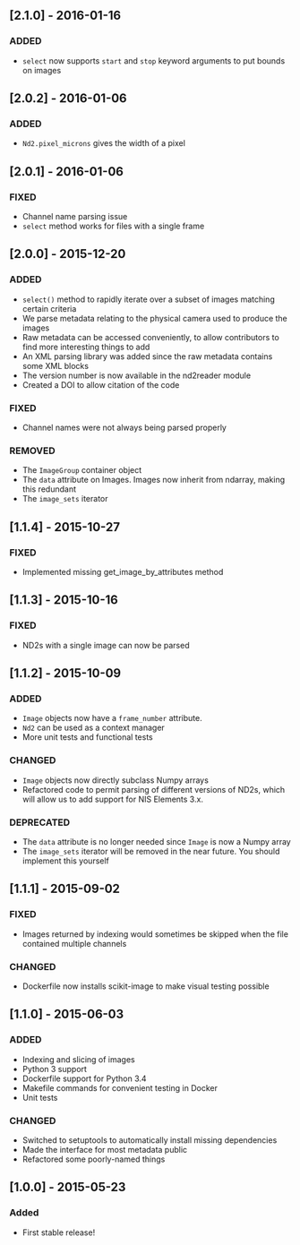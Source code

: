 ## [2.1.0] - 2016-01-16
### ADDED
- `select` now supports `start` and `stop` keyword arguments to put bounds on images

## [2.0.2] - 2016-01-06
### ADDED
- `Nd2.pixel_microns` gives the width of a pixel

## [2.0.1] - 2016-01-06
### FIXED
- Channel name parsing issue
- `select` method works for files with a single frame

## [2.0.0] - 2015-12-20
### ADDED
- `select()` method to rapidly iterate over a subset of images matching certain criteria
- We parse metadata relating to the physical camera used to produce the images
- Raw metadata can be accessed conveniently, to allow contributors to find more interesting things to add
- An XML parsing library was added since the raw metadata contains some XML blocks
- The version number is now available in the nd2reader module
- Created a DOI to allow citation of the code

### FIXED
- Channel names were not always being parsed properly

### REMOVED
- The `ImageGroup` container object
- The `data` attribute on Images. Images now inherit from ndarray, making this redundant
- The `image_sets` iterator

## [1.1.4] - 2015-10-27
### FIXED
- Implemented missing get_image_by_attributes method

## [1.1.3] - 2015-10-16
### FIXED
- ND2s with a single image can now be parsed

## [1.1.2] - 2015-10-09
### ADDED
- `Image` objects now have a `frame_number` attribute.
- `Nd2` can be used as a context manager
- More unit tests and functional tests

### CHANGED
- `Image` objects now directly subclass Numpy arrays
- Refactored code to permit parsing of different versions of ND2s, which will allow us to add support for NIS Elements 3.x.

### DEPRECATED
- The `data` attribute is no longer needed since `Image` is now a Numpy array
- The `image_sets` iterator will be removed in the near future. You should implement this yourself

## [1.1.1] - 2015-09-02
### FIXED
- Images returned by indexing would sometimes be skipped when the file contained multiple channels

### CHANGED
- Dockerfile now installs scikit-image to make visual testing possible

## [1.1.0] - 2015-06-03
### ADDED
- Indexing and slicing of images
- Python 3 support
- Dockerfile support for Python 3.4
- Makefile commands for convenient testing in Docker
- Unit tests

### CHANGED
- Switched to setuptools to automatically install missing dependencies
- Made the interface for most metadata public
- Refactored some poorly-named things

## [1.0.0] - 2015-05-23
### Added
- First stable release!

